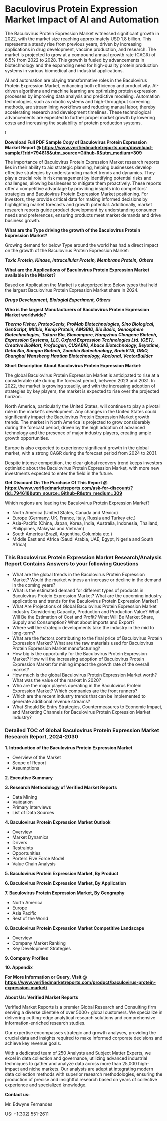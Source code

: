 <meta name="title" content="Global  Baculovirus Protein Expression Market Impact of AI and Automation"><meta name="description" content="  The Baculovirus Protein Expression Market witnessed significant growth in 2022, with the market size reaching approximately USD 1.8 billion. This represents a steady"><meta name="title" content=" Baculovirus Protein Expression Market Size, Share, Scope, Trends, Growth, Opportunities, Analysis, Forecast"> <h1>Baculovirus Protein Expression Market Impact of AI and Automation</h1> <p>The Baculovirus Protein Expression Market witnessed significant growth in 2022, with the market size reaching approximately USD 1.8 billion. This represents a steady rise from previous years, driven by increasing applications in drug development, vaccine production, and research. The market is projected to grow at a compound annual growth rate (CAGR) of 6.5% from 2022 to 2028. This growth is fueled by advancements in biotechnology and the expanding need for high-quality protein production systems in various biomedical and industrial applications.</p> <p>AI and automation are playing transformative roles in the Baculovirus Protein Expression Market, enhancing both efficiency and productivity. AI-driven algorithms and machine learning are optimizing protein expression processes by improving data analysis and predictive modeling. Automation technologies, such as robotic systems and high-throughput screening methods, are streamlining workflows and reducing manual labor, thereby accelerating research and development timelines. These technological advancements are expected to further propel market growth by lowering costs and increasing the scalability of protein production systems.</p> t</p><p id="" class=""><strong>Download Full PDF Sample Copy of Baculovirus Protein Expression Market Report @ <a href="https://www.verifiedmarketreports.com/download-sample/?rid=794618&utm_source=Github-R&utm_medium=309" target="_blank">https://www.verifiedmarketreports.com/download-sample/?rid=794618&utm_source=Github-R&utm_medium=309</a></strong></p><p>The importance of&nbsp;Baculovirus Protein Expression Market research reports lies in their ability to aid strategic planning, helping businesses develop effective strategies by understanding market trends and dynamics. They play a crucial role in risk management by identifying potential risks and challenges, allowing businesses to mitigate them proactively. These reports offer a competitive advantage by providing insights into competitors' strategies and Baculovirus Protein Expression Market positioning. For investors, they provide critical data for making informed decisions by highlighting market forecasts and growth potential. Additionally, market research reports guide product development by understanding consumer needs and preferences, ensuring products meet market demands and drive business growth.</p><p><strong>What are the&nbsp;Type driving the growth of the Baculovirus Protein Expression Market?</strong></p><p id="" class="">Growing demand for below Type around the world has had a direct impact on the growth of the Baculovirus Protein Expression Market:</p><em><strong>Toxic Protein, Kinase, Intracellular Protein, Membrane Protein, Others</strong></em></p><strong>What are the&nbsp;Applications&nbsp;of Baculovirus Protein Expression Market available in the Market?</strong></p><p id="" class="">Based on Application the Market is categorized into Below types that held the largest Baculovirus Protein Expression Market share In 2024.</p><em><strong>Drugs Development, Biologial Experiment, Others</strong></em></p><strong>Who is the largest Manufacturers of Baculovirus Protein Expression Market worldwide?</strong></p><p><em><strong>Thermo Fisher, ProteoGenix, ProMab Biotechnologies, Sino Biological, GenScript, Mtibio, Kemp Protein, AMSBIO, Bio Basic, Genosphere Biotechnologies, Takara Bio, Biocompare, Hangzhou Clongene Biotech, Expression Systems, LLC, Oxford Expression Technologies Ltd. (OET), Creative BioMart, Profacgen, CUSABIO, Abace Biotechnology, Beyotime, Detai Bio, Sangon Biotech, Zoonbio Biotechnology, BrainVTA, OBiO, Shanghai Wansheng Haotian Biotechnology, Abclonal, VectorBuilder</strong></em></p><p id="" class=""><strong>Short Description About Baculovirus Protein Expression Market:</strong></p><p>The global Baculovirus Protein Expression Market is anticipated to rise at a considerable rate during the forecast period, between 2023 and 2031. In 2022, the market is growing steadily, and with the increasing adoption of strategies by key players, the market is expected to rise over the projected horizon.</p><p>North America, particularly the United States, will continue to play a pivotal role in the market's development. Any changes in the United States could significantly impact the Baculovirus Protein Expression Market growth trends. The market in North America is projected to grow considerably during the forecast period, driven by the high adoption of advanced technology and the presence of major industry players, creating ample growth opportunities.</p><p>Europe is also expected to experience significant growth in the global market, with a strong CAGR during the forecast period from 2024 to 2031.</p><p>Despite intense competition, the clear global recovery trend keeps investors optimistic about the Baculovirus Protein Expression Market, with more new investments expected to enter the field in the future.</p><p id="" class=""><strong>Get Discount On The Purchase Of This Report @ <a href="https://www.verifiedmarketreports.com/ask-for-discount/?rid=794618&utm_source=Github-R&utm_medium=309" target="_blank">https://www.verifiedmarketreports.com/ask-for-discount/?rid=794618&utm_source=Github-R&utm_medium=309</a></strong></p>Which regions are leading the Baculovirus Protein Expression Market?</p><ul><li>North America (United States, Canada and Mexico)</li><li>Europe (Germany, UK, France, Italy, Russia and Turkey etc.)</li><li>Asia-Pacific (China, Japan, Korea, India, Australia, Indonesia, Thailand, Philippines, Malaysia and Vietnam)</li><li>South America (Brazil, Argentina, Columbia etc.)</li><li>Middle East and Africa (Saudi Arabia, UAE, Egypt, Nigeria and South Africa)</li></ul><h3 id="" class="">This Baculovirus Protein Expression Market Research/Analysis Report Contains Answers to your following Questions</h3><ul><li>What are the global trends in the Baculovirus Protein Expression Market? Would the market witness an increase or decline in the demand in the coming years?</li><li>What is the estimated demand for different types of products in Baculovirus Protein Expression Market? What are the upcoming industry applications and trends for the Baculovirus Protein Expression Market?</li><li>What Are Projections of Global Baculovirus Protein Expression Market Industry Considering Capacity, Production and Production Value? What Will Be the Estimation of Cost and Profit? What Will Be Market Share, Supply and Consumption? What about imports and Export?</li><li>Where will the strategic developments take the industry in the mid to long-term?</li><li>What are the factors contributing to the final price of Baculovirus Protein Expression Market? What are the raw materials used for Baculovirus Protein Expression Market manufacturing?</li><li>How big is the opportunity for the Baculovirus Protein Expression Market? How will the increasing adoption of Baculovirus Protein Expression Market for mining impact the growth rate of the overall market?</li><li>How much is the global Baculovirus Protein Expression Market worth? What was the value of the market In 2020?</li><li>Who are the major players operating in the Baculovirus Protein Expression Market? Which companies are the front runners?</li><li>Which are the recent industry trends that can be implemented to generate additional revenue streams?</li><li>What Should Be Entry Strategies, Countermeasures to Economic Impact, and Marketing Channels for Baculovirus Protein Expression Market Industry?</li></ul><h3 id="" class="">Detailed TOC of Global Baculovirus Protein Expression Market Research Report, 2024-2030</h3><p id="" class=""><strong>1. Introduction of the Baculovirus Protein Expression Market</strong></p><ul><li>Overview of the Market</li><li>Scope of Report</li><li>Assumptions</li></ul><p id="" class=""><strong>2. Executive Summary</strong></p><p id="" class=""><strong>3. Research Methodology of Verified Market Reports</strong></p><ul><li>Data Mining</li><li>Validation</li><li>Primary Interviews</li><li>List of Data Sources</li></ul><p id="" class=""><strong>4. Baculovirus Protein Expression Market Outlook</strong></p><ul><li>Overview</li><li>Market Dynamics</li><li>Drivers</li><li>Restraints</li><li>Opportunities</li><li>Porters Five Force Model</li><li>Value Chain Analysis</li></ul><p id="" class=""><strong>5. Baculovirus Protein Expression Market, By Product</strong></p><p id="" class=""><strong>6. Baculovirus Protein Expression Market, By Application</strong></p><p id="" class=""><strong>7. Baculovirus Protein Expression Market, By Geography</strong></p><ul><li>North America</li><li>Europe</li><li>Asia Pacific</li><li>Rest of the World</li></ul><p id="" class=""><strong>8. Baculovirus Protein Expression Market Competitive Landscape</strong></p><ul><li>Overview</li><li>Company Market Ranking</li><li>Key Development Strategies</li></ul><p id="" class=""><strong>9. Company Profiles</strong></p><p id="" class=""><strong>10. Appendix</strong></p><p id="" class=""><strong>For More Information or Query, Visit @ <a href="https://www.verifiedmarketreports.com/product/baculovirus-protein-expression-market/" target="_blank">https://www.verifiedmarketreports.com/product/baculovirus-protein-expression-market/</a></strong></p><p id="" class=""><strong>About Us: Verified Market Reports</strong></p><p id="" class="">Verified Market Reports is a premier Global Research and Consulting firm serving a diverse clientele of over 5000+ global customers. We specialize in delivering cutting-edge analytical research solutions and comprehensive information-enriched research studies.</p><p id="" class="">Our expertise encompasses strategic and growth analyses, providing the crucial data and insights required to make informed corporate decisions and achieve key revenue goals.</p><p id="" class="">With a dedicated team of 250 Analysts and Subject Matter Experts, we excel in data collection and governance, utilizing advanced industrial techniques to gather and analyze data across more than 25,000 high-impact and niche markets. Our analysts are adept at integrating modern data collection methods with superior research methodologies, ensuring the production of precise and insightful research based on years of collective experience and specialized knowledge.</p><p id="" class=""><strong>Contact us:</strong></p><p id="" class="">Mr. Edwyne Fernandes</p><p id="" class="">US: +1(302) 551-2611</p>